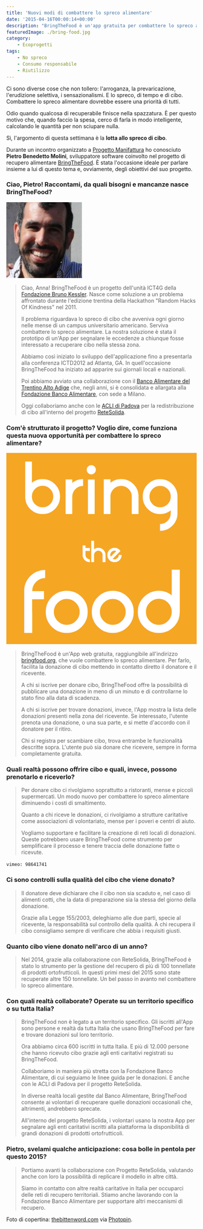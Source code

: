 ```yaml
---
title: 'Nuovi modi di combattere lo spreco alimentare'
date: '2015-04-16T00:00:14+00:00'
description: "BringTheFood è un'app gratuita per combattere lo spreco alimentare facilitando la donazione di cibo e mettendo in contatto donatore e ricevente."
featuredImage: ./bring-food.jpg
category:
    - Ecoprogetti
tags:
    - No spreco
    - Consumo responsabile
    - Riutilizzo
---
```


Ci sono diverse cose che non tollero: l'arroganza, la prevaricazione, l'erudizione selettiva, i sensazionalismi. E lo spreco, di tempo e di cibo. Combattere lo spreco alimentare dovrebbe essere una priorità di tutti.

Odio quando qualcosa di recuperabile finisce nella spazzatura. È per questo motivo che, quando faccio la spesa, cerco di farla in modo intelligente, calcolando le quantità per non sciupare nulla.

Sì, l'argomento di questa settimana è la **lotta allo spreco di cibo**.

Durante un incontro organizzato a [Progetto Manifattura](http://www.progettomanifattura.it) ho conosciuto **Pietro Benedetto Molini**, sviluppatore software coinvolto nel progetto di recupero alimentare [BringTheFood](http://www.bringfood.org/public/landing?locale=it).
È stata l'occasione ideale per parlare insieme a lui di questo tema e, ovviamente, degli obiettivi del suo progetto.

### Ciao, Pietro! Raccontami, da quali bisogni e mancanze nasce BringTheFood?

![Pietro Benedetto Molini](./pietro-benedetto-molini.jpg)

> Ciao, Anna! BringTheFood è un progetto dell'unità ICT4G della [Fondazione Bruno Kessler](http://www.fbk.eu). Nasce come soluzione a un problema affrontato durante l'edizione trentina della Hackathon "Random Hacks Of Kindness" nel 2011.
>
> Il problema riguardava lo spreco di cibo che avveniva ogni giorno nelle mense di un campus universitario americano. Serviva combattere lo spreco alimentare. La nostra soluzione è stata il prototipo di un'App per segnalare le eccedenze a chiunque fosse interessato a recuperare cibo nella stessa zona.
>
> Abbiamo così iniziato lo sviluppo dell'applicazione fino a presentarla alla conferenza ICTD2012 ad Atlanta, GA. In quell'occasione BringTheFood ha iniziato ad apparire sui giornali locali e nazionali.
>
> Poi abbiamo avviato una collaborazione con il [Banco Alimentare del Trentino Alto Adige](http://www.bancoalimentare.it/it/trentino) che, negli anni, si è consolidata e allargata alla [Fondazione Banco Alimentare](http://www.bancoalimentare.it), con sede a Milano.
>
> Oggi collaboriamo anche con le [ACLI di Padova](http://www.aclipadova.it/index/index/id/1) per la redistribuzione di cibo all'interno del progetto [ReteSolida](http://www.aclipadova.it/index/index/id/66/fh/5/rete_solida.html).

### Com'è strutturato il progetto? Voglio dire, come funziona questa nuova opportunità per combattere lo spreco alimentare?

![BTF logo](./btf-logo.png)

> BringTheFood è un'App web gratuita, raggiungibile all'indirizzo [bringfood.org](http://www.bringfood.org), che vuole combattere lo spreco alimentare. Per farlo, facilita la donazione di cibo mettendo in contatto diretto il donatore e il ricevente.
>
> A chi si iscrive per donare cibo, BringTheFood offre la possibilità di pubblicare una donazione in meno di un minuto e di controllarne lo stato fino alla data di scadenza.
>
> A chi si iscrive per trovare donazioni, invece, l'App mostra la lista delle donazioni presenti nella zona del ricevente. Se interessato, l'utente prenota una donazione, o una sua parte, e si mette d'accordo con il donatore per il ritiro.
>
> Chi si registra per scambiare cibo, trova entrambe le funzionalità descritte sopra. L'utente può sia donare che ricevere, sempre in forma completamente gratuita.

### Quali realtà possono offrire cibo e quali, invece, possono prenotarlo e riceverlo?

> Per donare cibo ci rivolgiamo soprattutto a ristoranti, mense e piccoli supermercati. Un modo nuovo per combattere lo spreco alimentare diminuendo i costi di smaltimento.
>
> Quanto a chi riceve le donazioni, ci rivolgiamo a strutture caritative come associazioni di volontariato, mense per i poveri e centri di aiuto.
>
> Vogliamo supportare e facilitare la creazione di reti locali di donazioni. Queste potrebbero usare BringTheFood come strumento per semplificare il processo e tenere traccia delle donazione fatte o ricevute.

`vimeo: 98641741`

### Ci sono controlli sulla qualità del cibo che viene donato?

> Il donatore deve dichiarare che il cibo non sia scaduto e, nel caso di alimenti cotti, che la data di preparazione sia la stessa del giorno della donazione.
>
> Grazie alla Legge 155/2003, deleghiamo alle due parti, specie al ricevente, la responsabilità sul controllo della qualità. A chi recupera il cibo consigliamo sempre di verificare che abbia i requisiti giusti.

### Quanto cibo viene donato nell'arco di un anno?

> Nel 2014, grazie alla collaborazione con ReteSolida, BringTheFood è stato lo strumento per la gestione del recupero di più di 100 tonnellate di prodotti ortofrutticoli. In questi primi mesi del 2015 sono state recuperate altre 150 tonnellate. Un bel passo in avanto nel combattere lo spreco alimentare.

### Con quali realtà collaborate? Operate su un territorio specifico o su tutta Italia?

> BringTheFood non è legato a un territorio specifico. Gli iscritti all'App sono persone e realtà da tutta Italia che usano BringTheFood per fare e trovare donazioni sul loro territorio.
>
> Ora abbiamo circa 600 iscritti in tutta Italia. E più di 12.000 persone che hanno ricevuto cibo grazie agli enti caritativi registrati su BringTheFood.
>
> Collaboriamo in maniera più stretta con la Fondazione Banco Alimentare, di cui seguiamo le linee guida per le donazioni. E anche con le ACLI di Padova per il progetto ReteSolida.
>
> In diverse realtà locali gestite dal Banco Alimentare, BringTheFood consente ai volontari di recuperare quelle donazioni occasionali che, altrimenti, andrebbero sprecate.
>
> All'interno del progetto ReteSolida, i volontari usano la nostra App per segnalare agli enti caritativi iscritti alla piattaforma la disponibilità di grandi donazioni di prodotti ortofrutticoli.

### Pietro, svelami qualche anticipazione: cosa bolle in pentola per questo 2015?

> Portiamo avanti la collaborazione con Progetto ReteSolida, valutando anche con loro la possibilità di replicare il modello in altre città.
>
> Siamo in contatto con altre realtà caritative in Italia per occuparci delle reti di recupero territoriali. Stiamo anche lavorando con la Fondazione Banco Alimentare per supportare altri meccanismi di recupero.

Foto di copertina: [thebittenword.com](http://www.flickr.com/photos/22198928@N00/2622852938) via [Photopin](http://photopin.com).

